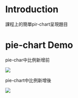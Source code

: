 # Introduction

課程上的簡單pir-chart呈現題目

# pie-chart Demo

pie-char中比例新增前

![](https://i.imgur.com/rYNT0bu.png)

pie-chart中比例新增後

![](https://i.imgur.com/HmmSYDm.png)

